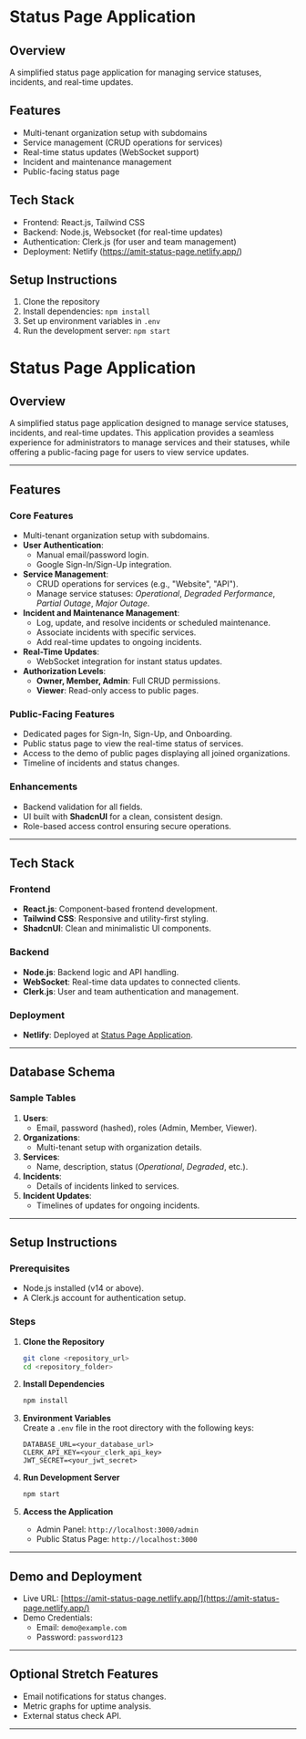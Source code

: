 # Status Page Application

## Overview
A simplified status page application for managing service statuses, incidents, and real-time updates.

## Features
- Multi-tenant organization setup with subdomains
- Service management (CRUD operations for services)
- Real-time status updates (WebSocket support)
- Incident and maintenance management
- Public-facing status page

## Tech Stack
- Frontend: React.js, Tailwind CSS
- Backend: Node.js, Websocket (for real-time updates)
- Authentication: Clerk.js (for user and team management)
- Deployment: Netlify (https://amit-status-page.netlify.app/)

## Setup Instructions
1. Clone the repository
2. Install dependencies: `npm install`
3. Set up environment variables in `.env`
4. Run the development server: `npm start`


# **Status Page Application**

## **Overview**
A simplified status page application designed to manage service statuses, incidents, and real-time updates. This application provides a seamless experience for administrators to manage services and their statuses, while offering a public-facing page for users to view service updates.

---

## **Features**

### **Core Features**
- Multi-tenant organization setup with subdomains.
- **User Authentication**:
  - Manual email/password login.
  - Google Sign-In/Sign-Up integration.
- **Service Management**:
  - CRUD operations for services (e.g., "Website", "API").
  - Manage service statuses: *Operational*, *Degraded Performance*, *Partial Outage*, *Major Outage*.
- **Incident and Maintenance Management**:
  - Log, update, and resolve incidents or scheduled maintenance.
  - Associate incidents with specific services.
  - Add real-time updates to ongoing incidents.
- **Real-Time Updates**:
  - WebSocket integration for instant status updates.
- **Authorization Levels**:
  - **Owner, Member, Admin**: Full CRUD permissions.
  - **Viewer**: Read-only access to public pages.

### **Public-Facing Features**
- Dedicated pages for Sign-In, Sign-Up, and Onboarding.
- Public status page to view the real-time status of services.
- Access to the demo of public pages displaying all joined organizations.
- Timeline of incidents and status changes.

### **Enhancements**
- Backend validation for all fields.
- UI built with **ShadcnUI** for a clean, consistent design.
- Role-based access control ensuring secure operations.
  
---

## **Tech Stack**

### **Frontend**
- **React.js**: Component-based frontend development.
- **Tailwind CSS**: Responsive and utility-first styling.
- **ShadcnUI**: Clean and minimalistic UI components.

### **Backend**
- **Node.js**: Backend logic and API handling.
- **WebSocket**: Real-time data updates to connected clients.
- **Clerk.js**: User and team authentication and management.

### **Deployment**
- **Netlify**: Deployed at [Status Page Application](https://amit-status-page.netlify.app/).

---

## **Database Schema**

### **Sample Tables**
1. **Users**:
   - Email, password (hashed), roles (Admin, Member, Viewer).
2. **Organizations**:
   - Multi-tenant setup with organization details.
3. **Services**:
   - Name, description, status (*Operational*, *Degraded*, etc.).
4. **Incidents**:
   - Details of incidents linked to services.
5. **Incident Updates**:
   - Timelines of updates for ongoing incidents.

---

## **Setup Instructions**

### **Prerequisites**
- Node.js installed (v14 or above).
- A Clerk.js account for authentication setup.

### **Steps**
1. **Clone the Repository**  
   ```bash
   git clone <repository_url>
   cd <repository_folder>
   ```
2. **Install Dependencies**  
   ```bash
   npm install
   ```
3. **Environment Variables**  
   Create a `.env` file in the root directory with the following keys:
   ```env
   DATABASE_URL=<your_database_url>
   CLERK_API_KEY=<your_clerk_api_key>
   JWT_SECRET=<your_jwt_secret>
   ```
4. **Run Development Server**  
   ```bash
   npm start
   ```

5. **Access the Application**  
   - Admin Panel: `http://localhost:3000/admin`
   - Public Status Page: `http://localhost:3000`

---

## **Demo and Deployment**
- Live URL: [https://amit-status-page.netlify.app/](https://amit-status-page.netlify.app/)
- Demo Credentials:  
  - Email: `demo@example.com`  
  - Password: `password123`

---

## **Optional Stretch Features**
- Email notifications for status changes.
- Metric graphs for uptime analysis.
- External status check API.

--- 
